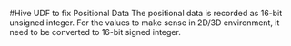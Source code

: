 #Hive UDF to fix Positional Data
The positional data is recorded as 16-bit unsigned integer. For the values to make sense in 2D/3D environment, it need to be converted to 16-bit signed integer. 
